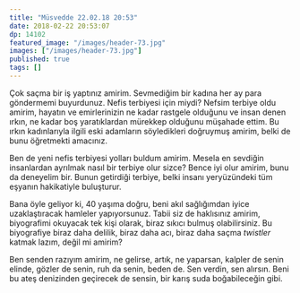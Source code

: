 ```yaml
---
title: "Müsvedde 22.02.18 20:53"
date: 2018-02-22 20:53:07
dp: 14102
featured_image: "/images/header-73.jpg"
images: ["/images/header-73.jpg"]
published: true
tags: []
---
```




Çok saçma bir iş yaptınız amirim. Sevmediğim bir kadına her ay para göndermemi
buyurdunuz. Nefis terbiyesi için miydi? Nefsim terbiye oldu amirim, hayatın ve
emirlerinizin ne kadar rastgele olduğunu ve insan denen ırkın, ne kadar boş
yaratıklardan mürekkep olduğunu müşahade ettim. Bu ırkın kadınlarıyla ilgili
eski adamların söyledikleri doğruymuş amirim, belki de bunu öğretmekti amacınız.

Ben de yeni nefis terbiyesi yolları buldum amirim. Mesela en sevdiğin
insanlardan ayrılmak nasıl bir terbiye olur sizce? Bence iyi olur amirim, bunu
da deneyelim bir. Bunun getirdiği terbiye, belki insanı yeryüzündeki tüm eşyanın
hakikatiyle buluşturur.

Bana öyle geliyor ki, 40 yaşıma doğru, beni akıl sağlığımdan iyice
uzaklaştıracak hamleler yapıyorsunuz. Tabii siz de haklısınız amirim,
biyografimi okuyacak tek kişi olarak, biraz sıkıcı bulmuş olabilirsiniz. Bu
biyografiye biraz daha delilik, biraz daha acı, biraz daha saçma *twistler*
katmak lazım, değil mi amirim?

Ben senden razıyım amirim, ne gelirse, artık, ne yaparsan, kalpler de senin
elinde, gözler de senin, ruh da senin, beden de. Sen verdin, sen alırsın. Beni
bu ateş denizinden geçirecek de sensin, bir karış suda boğabileceğin gibi.


